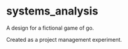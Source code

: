# systems_analysis
A design for a fictional game of go.

Created as a project management experiment.
